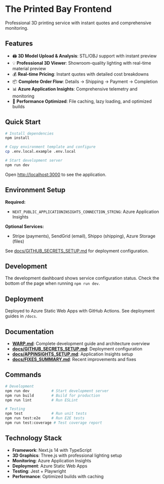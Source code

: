 # The Printed Bay Frontend

Professional 3D printing service with instant quotes and comprehensive monitoring.

## Features
- 🖨️ **3D Model Upload & Analysis**: STL/OBJ support with instant preview
- 💡 **Professional 3D Viewer**: Showroom-quality lighting with real-time material preview
- 💰 **Real-time Pricing**: Instant quotes with detailed cost breakdowns
- 📦 **Complete Order Flow**: Details → Shipping → Payment → Completion
- 📊 **Azure Application Insights**: Comprehensive telemetry and monitoring
- 🚀 **Performance Optimized**: File caching, lazy loading, and optimized builds

## Quick Start

```bash
# Install dependencies
npm install

# Copy environment template and configure
cp .env.local.example .env.local

# Start development server
npm run dev
```

Open [http://localhost:3000](http://localhost:3000) to see the application.

## Environment Setup

**Required:**
- `NEXT_PUBLIC_APPLICATIONINSIGHTS_CONNECTION_STRING`: Azure Application Insights

**Optional Services:**
- Stripe (payments), SendGrid (email), Shippo (shipping), Azure Storage (files)

See [docs/GITHUB_SECRETS_SETUP.md](docs/GITHUB_SECRETS_SETUP.md) for deployment configuration.

## Development

The development dashboard shows service configuration status. Check the bottom of the page when running `npm run dev`.

## Deployment

Deployed to Azure Static Web Apps with GitHub Actions. See deployment guides in `/docs`.

## Documentation

- **[WARP.md](WARP.md)**: Complete development guide and architecture overview
- **[docs/GITHUB_SECRETS_SETUP.md](docs/GITHUB_SECRETS_SETUP.md)**: Deployment configuration
- **[docs/APPINSIGHTS_SETUP.md](docs/APPINSIGHTS_SETUP.md)**: Application Insights setup
- **[docs/FIXES_SUMMARY.md](docs/FIXES_SUMMARY.md)**: Recent improvements and fixes

## Commands

```bash
# Development
npm run dev          # Start development server
npm run build        # Build for production
npm run lint         # Run ESLint

# Testing
npm test             # Run unit tests
npm run test:e2e     # Run E2E tests
npm run test:coverage # Test coverage report
```

## Technology Stack

- **Framework**: Next.js 14 with TypeScript
- **3D Graphics**: Three.js with professional lighting setup
- **Monitoring**: Azure Application Insights
- **Deployment**: Azure Static Web Apps
- **Testing**: Jest + Playwright
- **Performance**: Optimized builds with caching
